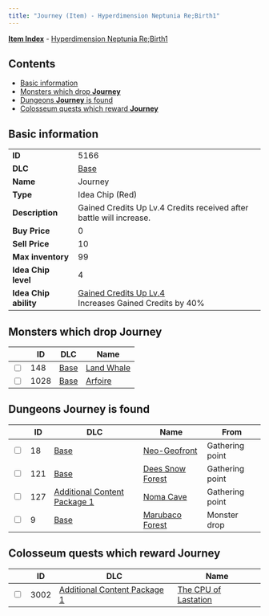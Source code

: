 ```yaml
---
title: "Journey (Item) - Hyperdimension Neptunia Re;Birth1"
---
```


[**Item Index**](/neptunia/rb1/item/index.html) - [Hyperdimension Neptunia Re;Birth1](/neptunia/rb1)

## Contents

- [Basic information](#basic-information)
- [Monsters which drop **Journey**](#monsters-which-drop-journey)
- [Dungeons **Journey** is found](#dungeons-journey-is-found)
- [Colosseum quests which reward **Journey**](#colosseum-quests-which-reward-journey)

## Basic information

|   |   |
| -- | -- |
| **ID** | 5166 |
| **DLC** | [Base](/neptunia/rb1/dlc/1-base.html) |
| **Name** | Journey |
| **Type** | Idea Chip (Red) |
| **Description** | Gained Credits Up Lv.4 Credits received after battle will increase. |
| **Buy Price** | 0 |
| **Sell Price** | 10 |
| **Max inventory** | 99 |
| **Idea Chip level** | 4 |
| **Idea Chip ability** | [Gained Credits Up Lv.4](/neptunia/rb1/avatar/1-9665-gained-credits-up-lv-4.html)<br />Increases Gained Credits by 40% |


## Monsters which drop **Journey**

|    | ID | DLC | Name |
| -- | -- | --- | ---- |
| <input type="checkbox" id="rb1-monster-1-148" class="trackbox" /> | 148 | [Base](/neptunia/rb1/dlc/1-base.html) | [Land Whale](/neptunia/rb1/monster/1-148-land-whale.html) |
| <input type="checkbox" id="rb1-monster-1-1028" class="trackbox" /> | 1028 | [Base](/neptunia/rb1/dlc/1-base.html) | [Arfoire](/neptunia/rb1/monster/1-1028-arfoire.html) |


## Dungeons **Journey** is found

|    | ID | DLC | Name | From |
| -- | -- | --- | ---- | ---- |
| <input type="checkbox" id="rb1-dungeon-1-18" class="trackbox" /> | 18 | [Base](/neptunia/rb1/dlc/1-base.html) | [Neo-Geofront](/neptunia/rb1/dungeon/1-18-neo-geofront.html) | Gathering point |
| <input type="checkbox" id="rb1-dungeon-1-121" class="trackbox" /> | 121 | [Base](/neptunia/rb1/dlc/1-base.html) | [Dees Snow Forest](/neptunia/rb1/dungeon/1-121-dees-snow-forest.html) | Gathering point |
| <input type="checkbox" id="rb1-dungeon-10-127" class="trackbox" /> | 127 | [Additional Content Package 1](/neptunia/rb1/dlc/10-pack1.html) | [Noma Cave](/neptunia/rb1/dungeon/10-127-noma-cave.html) | Gathering point |
| <input type="checkbox" id="rb1-dungeon-1-9" class="trackbox" /> | 9 | [Base](/neptunia/rb1/dlc/1-base.html) | [Marubaco Forest](/neptunia/rb1/dungeon/1-9-marubaco-forest.html) | Monster drop |


## Colosseum quests which reward **Journey**

|    | ID | DLC | Name |
| -- | -- | --- | ---- |
| <input type="checkbox" id="rb1-colosseum-10-3002" class="trackbox" /> | 3002 | [Additional Content Package 1](/neptunia/rb1/dlc/10-pack1.html) | [The CPU of Lastation](/neptunia/rb1/colosseum/10-3002-the-cpu-of-lastation.html) |
